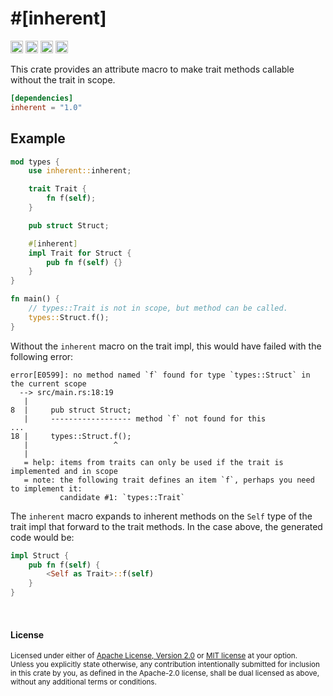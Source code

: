 \#\[inherent\]
==============

[<img alt="github" src="https://img.shields.io/badge/github-dtolnay/inherent-8da0cb?style=for-the-badge&labelColor=555555&logo=github" height="20">](https://github.com/dtolnay/inherent)
[<img alt="crates.io" src="https://img.shields.io/crates/v/inherent.svg?style=for-the-badge&color=fc8d62&logo=rust" height="20">](https://crates.io/crates/inherent)
[<img alt="docs.rs" src="https://img.shields.io/badge/docs.rs-inherent-66c2a5?style=for-the-badge&labelColor=555555&logo=docs.rs" height="20">](https://docs.rs/inherent)
[<img alt="build status" src="https://img.shields.io/github/actions/workflow/status/dtolnay/inherent/ci.yml?branch=master&style=for-the-badge" height="20">](https://github.com/dtolnay/inherent/actions?query=branch%3Amaster)

This crate provides an attribute macro to make trait methods callable without
the trait in scope.

```toml
[dependencies]
inherent = "1.0"
```

## Example

```rust
mod types {
    use inherent::inherent;

    trait Trait {
        fn f(self);
    }

    pub struct Struct;

    #[inherent]
    impl Trait for Struct {
        pub fn f(self) {}
    }
}

fn main() {
    // types::Trait is not in scope, but method can be called.
    types::Struct.f();
}
```

Without the `inherent` macro on the trait impl, this would have failed with the
following error:

```console
error[E0599]: no method named `f` found for type `types::Struct` in the current scope
  --> src/main.rs:18:19
   |
8  |     pub struct Struct;
   |     ------------------ method `f` not found for this
...
18 |     types::Struct.f();
   |                   ^
   |
   = help: items from traits can only be used if the trait is implemented and in scope
   = note: the following trait defines an item `f`, perhaps you need to implement it:
           candidate #1: `types::Trait`
```

The `inherent` macro expands to inherent methods on the `Self` type of the trait
impl that forward to the trait methods. In the case above, the generated code
would be:

```rust
impl Struct {
    pub fn f(self) {
        <Self as Trait>::f(self)
    }
}
```

<br>

#### License

<sup>
Licensed under either of <a href="LICENSE-APACHE">Apache License, Version
2.0</a> or <a href="LICENSE-MIT">MIT license</a> at your option.
</sup>

<br>

<sub>
Unless you explicitly state otherwise, any contribution intentionally submitted
for inclusion in this crate by you, as defined in the Apache-2.0 license, shall
be dual licensed as above, without any additional terms or conditions.
</sub>
